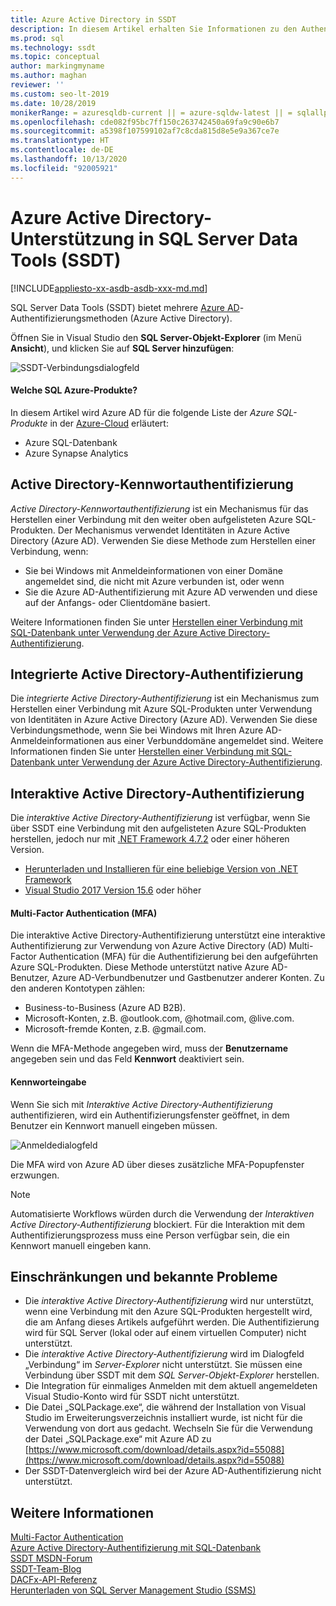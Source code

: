 ```yaml
---
title: Azure Active Directory in SSDT
description: In diesem Artikel erhalten Sie Informationen zu den Authentifizierungsmethoden in Azure Active Directory, die von SQL Server Data Tools (SSDT) für Azure SQL-Datenbank und Azure Synapse Analytics bereitgestellt werden.
ms.prod: sql
ms.technology: ssdt
ms.topic: conceptual
author: markingmyname
ms.author: maghan
reviewer: ''
ms.custom: seo-lt-2019
ms.date: 10/28/2019
monikerRange: = azuresqldb-current || = azure-sqldw-latest || = sqlallproducts-allversions
ms.openlocfilehash: cde082f95bc7ff150c263742450a69fa9c90e6b7
ms.sourcegitcommit: a5398f107599102af7c8cda815d8e5e9a367ce7e
ms.translationtype: HT
ms.contentlocale: de-DE
ms.lasthandoff: 10/13/2020
ms.locfileid: "92005921"
---
```

# <a name="azure-active-directory-support-in-sql-server-data-tools-ssdt"></a>Azure Active Directory-Unterstützung in SQL Server Data Tools (SSDT)

[!INCLUDE[appliesto-xx-asdb-asdb-xxx-md.md](../includes/appliesto-xx-asdb-asdw-xxx-md.md)]

SQL Server Data Tools (SSDT) bietet mehrere [Azure AD](/azure/active-directory/active-directory-whatis)-Authentifizierungsmethoden (Azure Active Directory).

Öffnen Sie in Visual Studio den **SQL Server-Objekt-Explorer** (im Menü **Ansicht**), und klicken Sie auf **SQL Server hinzufügen**:

![SSDT-Verbindungsdialogfeld](media/azure-active-directory/interactive.png)

#### <a name="which-azure-sql-products"></a>Welche SQL Azure-Produkte?

In diesem Artikel wird Azure AD für die folgende Liste der *Azure SQL-Produkte* in der [Azure-Cloud](https://azure.microsoft.com/) erläutert:

- Azure SQL-Datenbank
- Azure Synapse Analytics

## <a name="active-directory-password-authentication"></a>Active Directory-Kennwortauthentifizierung

*Active Directory-Kennwortauthentifizierung* ist ein Mechanismus für das Herstellen einer Verbindung mit den weiter oben aufgelisteten Azure SQL-Produkten. Der Mechanismus verwendet Identitäten in Azure Active Directory (Azure AD). Verwenden Sie diese Methode zum Herstellen einer Verbindung, wenn:

- Sie bei Windows mit Anmeldeinformationen von einer Domäne angemeldet sind, die nicht mit Azure verbunden ist, oder wenn
- Sie die Azure AD-Authentifizierung mit Azure AD verwenden und diese auf der Anfangs- oder Clientdomäne basiert.

Weitere Informationen finden Sie unter [Herstellen einer Verbindung mit SQL-Datenbank unter Verwendung der Azure Active Directory-Authentifizierung](/azure/sql-database/sql-database-aad-authentication).  

## <a name="active-directory-integrated-authentication"></a>Integrierte Active Directory-Authentifizierung

Die *integrierte Active Directory-Authentifizierung* ist ein Mechanismus zum Herstellen einer Verbindung mit Azure SQL-Produkten unter Verwendung von Identitäten in Azure Active Directory (Azure AD). Verwenden Sie diese Verbindungsmethode, wenn Sie bei Windows mit Ihren Azure AD-Anmeldeinformationen aus einer Verbunddomäne angemeldet sind. Weitere Informationen finden Sie unter [Herstellen einer Verbindung mit SQL-Datenbank unter Verwendung der Azure Active Directory-Authentifizierung](/azure/sql-database/sql-database-aad-authentication).

## <a name="active-directory-interactive-authentication"></a>Interaktive Active Directory-Authentifizierung

Die *interaktive Active Directory-Authentifizierung* ist verfügbar, wenn Sie über SSDT eine Verbindung mit den aufgelisteten Azure SQL-Produkten herstellen, jedoch nur mit [.NET Framework 4.7.2](/dotnet/api/?view=netframework-4.7.2) oder einer höheren Version.

- [Herunterladen und Installieren für eine beliebige Version von .NET Framework](https://www.microsoft.com/net/download/all)
- [Visual Studio 2017 Version 15.6](/visualstudio/releasenotes/vs2017-relnotes) oder höher

#### <a name="multi-factor-authentication-mfa"></a>Multi-Factor Authentication (MFA)

Die interaktive Active Directory-Authentifizierung unterstützt eine interaktive Authentifizierung zur Verwendung von Azure Active Directory (AD) Multi-Factor Authentication (MFA) für die Authentifizierung bei den aufgeführten Azure SQL-Produkten. Diese Methode unterstützt native Azure AD-Benutzer, Azure AD-Verbundbenutzer und Gastbenutzer anderer Konten. Zu den anderen Kontotypen zählen:

- Business-to-Business (Azure AD B2B).
- Microsoft-Konten, z.B. @outlook.com, @hotmail.com, @live.com.
- Microsoft-fremde Konten, z.B. @gmail.com.

Wenn die MFA-Methode angegeben wird, muss der **Benutzername** angegeben sein und das Feld **Kennwort** deaktiviert sein. 

#### <a name="password-entry"></a>Kennworteingabe

Wenn Sie sich mit *Interaktive Active Directory-Authentifizierung* authentifizieren, wird ein Authentifizierungsfenster geöffnet, in dem Benutzer ein Kennwort manuell eingeben müssen.

![Anmeldedialogfeld](media/azure-active-directory/sign-in.png)

Die MFA wird von Azure AD über dieses zusätzliche MFA-Popupfenster erzwungen.

> [!NOTE]
> Automatisierte Workflows würden durch die Verwendung der *Interaktiven Active Directory-Authentifizierung* blockiert. Für die Interaktion mit dem Authentifizierungsprozess muss eine Person verfügbar sein, die ein Kennwort manuell eingeben kann.

## <a name="known-issues-and-limitations"></a>Einschränkungen und bekannte Probleme

- Die *interaktive Active Directory-Authentifizierung* wird nur unterstützt, wenn eine Verbindung mit den Azure SQL-Produkten hergestellt wird, die am Anfang dieses Artikels aufgeführt werden. Die Authentifizierung wird für SQL Server (lokal oder auf einem virtuellen Computer) nicht unterstützt.
- Die *interaktive Active Directory-Authentifizierung* wird im Dialogfeld „Verbindung“ im *Server-Explorer* nicht unterstützt. Sie müssen eine Verbindung über SSDT mit dem *SQL Server-Objekt-Explorer* herstellen.
- Die Integration für einmaliges Anmelden mit dem aktuell angemeldeten Visual Studio-Konto wird für SSDT nicht unterstützt.
- Die Datei „SQLPackage.exe“, die während der Installation von Visual Studio im Erweiterungsverzeichnis installiert wurde, ist nicht für die Verwendung von dort aus gedacht. Wechseln Sie für die Verwendung der Datei „SQLPackage.exe“ mit Azure AD zu [https://www.microsoft.com/download/details.aspx?id=55088](https://www.microsoft.com/download/details.aspx?id=55088) 
- Der SSDT-Datenvergleich wird bei der Azure AD-Authentifizierung nicht unterstützt.  


## <a name="see-also"></a>Weitere Informationen  

[Multi-Factor Authentication](/azure/sql-database/sql-database-ssms-mfa-authentication)  
[Azure Active Directory-Authentifizierung mit SQL-Datenbank](/azure/sql-database/sql-database-aad-authentication-configure)  
[SSDT MSDN-Forum](https://social.msdn.microsoft.com/Forums/sqlserver/home?forum=ssdt)  
[SSDT-Team-Blog](/archive/blogs/ssdt/)  
[DACFx-API-Referenz](/previous-versions/sql/sql-server-2014/dn645454(v=sql.120))  
[Herunterladen von SQL Server Management Studio (SSMS)](../ssms/download-sql-server-management-studio-ssms.md)